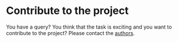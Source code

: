 # Contribute to the project

You have a query? You think that the task is exciting and you want to contribute to the project? 
Please contact the [authors](/top/authors/).